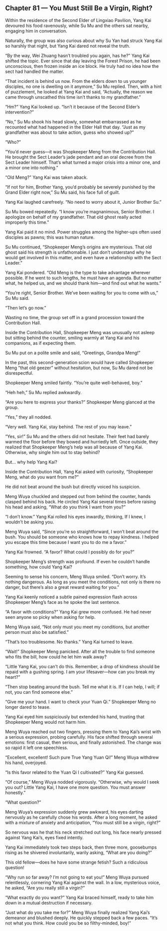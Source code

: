 ## Chapter 81 — You Must Still Be a Virgin, Right?

Within the residence of the Second Elder of Lingxiao Pavilion, Yang Kai devoured his food ravenously, while Su Mu and the others sat nearby, engaging him in conversation.

Naturally, the group was also curious about why Su Yan had struck Yang Kai so harshly that night, but Yang Kai dared not reveal the truth.

“By the way, Wei Zhuang hasn’t troubled you again, has he?” Yang Kai shifted the topic. Ever since that day leaving the Forest Prison, he had been unconscious, then frozen inside an ice block. He truly had no idea how the sect had handled the matter.

“That incident is behind us now. From the elders down to us younger disciples, no one is dwelling on it anymore,” Su Mu replied. Then, with a hint of puzzlement, he looked at Yang Kai and said, “Actually, the reason we came through unscathed this time isn’t thanks to my grandfather.”

“Hm?” Yang Kai looked up. “Isn’t it because of the Second Elder’s intervention?”

“No,” Su Mu shook his head slowly, somewhat embarrassed as he recounted what had happened in the Elder Hall that day. “Just as my grandfather was about to take action, guess who showed up?”

“Who?”

“You’d never guess—it was Shopkeeper Meng from the Contribution Hall. He brought the Sect Leader’s jade pendant and an oral decree from the Sect Leader himself. That’s what turned a major crisis into a minor one, and a minor one into nothing.”

“Old Meng?” Yang Kai was taken aback.

“If not for him, Brother Yang, you’d probably be severely punished by the Grand Elder right now,” Su Mu said, his face full of guilt.

Yang Kai laughed carefreely. “No need to worry about it, Junior Brother Su.”

Su Mu bowed repeatedly. “I know you’re magnanimous, Senior Brother. I apologize on behalf of my grandfather. That old ghost really acted improperly this time.”

Yang Kai paid it no mind. Power struggles among the higher-ups often used disciples as pawns; this was human nature.

Su Mu continued, “Shopkeeper Meng’s origins are mysterious. That old ghost said his strength is unfathomable. I just don’t understand why he would get involved in this matter, and even have a relationship with the Sect Leader.”

Yang Kai pondered. “Old Meng is the type to take advantage wherever possible. If he went to such lengths, he must have an agenda. But no matter what, he helped us, and we should thank him—and find out what he wants.”

“You’re right, Senior Brother. We’ve been waiting for you to come with us,” Su Mu said.

“Then let’s go now.”

Wasting no time, the group set off in a grand procession toward the Contribution Hall.

Inside the Contribution Hall, Shopkeeper Meng was unusually not asleep but sitting behind the counter, smiling warmly at Yang Kai and his companions, as if expecting them.

Su Mu put on a polite smile and said, “Greetings, Grandpa Meng!”

In the past, this second-generation scion would have called Shopkeeper Meng “that old geezer” without hesitation, but now, Su Mu dared not be disrespectful.

Shopkeeper Meng smiled faintly. “You’re quite well-behaved, boy.”

“Heh heh,” Su Mu replied awkwardly.

“Are you here to express your thanks?” Shopkeeper Meng glanced at the group.

“Yes,” they all nodded.

“Very well. Yang Kai, stay behind. The rest of you may leave.”

“Yes, sir!” Su Mu and the others did not hesitate. Their feet had barely warmed the floor before they bowed and hurriedly left. Once outside, they realized that Shopkeeper Meng’s help was all because of Yang Kai. Otherwise, why single him out to stay behind?

But... why help Yang Kai?

Inside the Contribution Hall, Yang Kai asked with curiosity, “Shopkeeper Meng, what do you want from me?”

He did not beat around the bush but directly voiced his suspicion.

Meng Wuya chuckled and stepped out from behind the counter, hands clasped behind his back. He circled Yang Kai several times before raising his head and asking, “What do you think I want from you?”

“I don’t know.” Yang Kai rolled his eyes inwardly, thinking, If I knew, I wouldn’t be asking you.

Meng Wuya said, “Since you’re so straightforward, I won’t beat around the bush. You should be someone who knows how to repay kindness. I helped you escape this time because I want you to do me a favor.”

Yang Kai frowned. “A favor? What could I possibly do for you?”

Shopkeeper Meng’s strength was profound. If even he couldn’t handle something, how could Yang Kai?

Seeming to sense his concern, Meng Wuya smiled. “Don’t worry. It’s nothing dangerous. As long as you meet the conditions, not only is there no danger, but there’s also a great reward waiting for you.”

Yang Kai keenly noticed a subtle pained expression flash across Shopkeeper Meng’s face as he spoke the last sentence.

“A favor with conditions?” Yang Kai grew more confused. He had never seen anyone so picky when asking for help.

Meng Wuya said, “Not only must you meet my conditions, but another person must also be satisfied.”

“That’s too troublesome. No thanks.” Yang Kai turned to leave.

“Wait!” Shopkeeper Meng panicked. After all the trouble to find someone who fits the bill, how could he let him walk away?

“Little Yang Kai, you can’t do this. Remember, a drop of kindness should be repaid with a gushing spring. I am your lifesaver—how can you break my heart?”

“Then stop beating around the bush. Tell me what it is. If I can help, I will; if not, you can find someone else.”

“Give me your hand. I want to check your Yuan Qi.” Shopkeeper Meng no longer dared to tease.

Yang Kai eyed him suspiciously but extended his hand, trusting that Shopkeeper Meng would not harm him.

Meng Wuya reached out two fingers, pressing them to Yang Kai’s wrist with a serious expression, probing carefully. His face shifted through several emotions: first casual, then serious, and finally astonished. The change was so rapid it left one speechless.

“Excellent, excellent! Such pure True Yang Yuan Qi!” Meng Wuya withdrew his hand, overjoyed.

“Is this favor related to the Yuan Qi I cultivated?” Yang Kai guessed.

“Of course,” Meng Wuya nodded vigorously. “Otherwise, why would I seek you out? Little Yang Kai, I have one more question. You must answer honestly.”

“What question?”

Meng Wuya’s expression suddenly grew awkward, his eyes darting nervously as he carefully chose his words. After a long moment, he asked with a mixture of anxiety and anticipation, “You must still be a virgin, right?”

So nervous was he that his neck stretched out long, his face nearly pressed against Yang Kai’s, eyes fixed intently.

Yang Kai immediately took two steps back, then three more, goosebumps rising as he shivered involuntarily, warily asking, “What are you doing?”

This old fellow—does he have some strange fetish? Such a ridiculous question!

“Why run so far away? I’m not going to eat you!” Meng Wuya pursued relentlessly, cornering Yang Kai against the wall. In a low, mysterious voice, he asked, “Are you really still a virgin?”

“What exactly do you want?” Yang Kai braced himself, ready to take him down in a mutual destruction if necessary.

“Just what do you take me for?” Meng Wuya finally realized Yang Kai’s demeanor and blushed deeply. He quickly stepped back a few paces. “It’s not what you think. How could you be so filthy-minded, boy!”